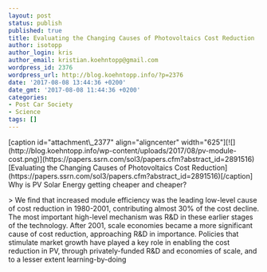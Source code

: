 ```yaml
---
layout: post
status: publish
published: true
title: Evaluating the Changing Causes of Photovoltaics Cost Reduction
author: isotopp
author_login: kris
author_email: kristian.koehntopp@gmail.com
wordpress_id: 2376
wordpress_url: http://blog.koehntopp.info/?p=2376
date: '2017-08-08 13:44:36 +0200'
date_gmt: '2017-08-08 11:44:36 +0200'
categories:
- Post Car Society
- Science
tags: []
---
```

<p>[caption id="attachment\_2377" align="aligncenter" width="625"][![](http://blog.koehntopp.info/wp-content/uploads/2017/08/pv-module-cost.png)](https://papers.ssrn.com/sol3/papers.cfm?abstract_id=2891516) [Evaluating the Changing Causes of Photovoltaics Cost Reduction](https://papers.ssrn.com/sol3/papers.cfm?abstract_id=2891516)[/caption] Why is PV Solar Energy getting cheaper and cheaper?</p>
<p>> We find that increased module efficiency was the leading low-level cause of cost reduction in 1980-2001, contributing almost 30% of the cost decline. The most important high-level mechanism was R&D in these earlier stages of the technology. After 2001, scale economies became a more significant cause of cost reduction, approaching R&D in importance. Policies that stimulate market growth have played a key role in enabling the cost reduction in PV, through privately-funded R&D and economies of scale, and to a lesser extent learning-by-doing</p>
